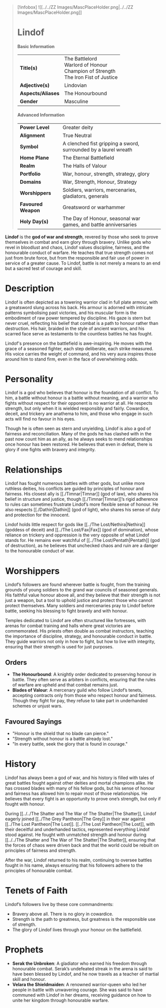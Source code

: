 > [!infobox]
> ![[../../ZZ Images/MascPlaceHolder.png|../../ZZ Images/MascPlaceHolder.png]]  
> # Lindof
> #### Basic Information
> |  |   |
> |---|---|
> | **Title(s)** | The Battlelord<br>Warlord of Honour<br>Champion of Strength<br>The Iron Fist of Justice |
> | **Adjective(s)** | Lindovian |
> | **Aspects/Aliases** | The Honourbound |
> | **Gender** | Masculine |
> 
> #### Advanced Information
> |  |  | 
> | --- | --- |
> | **Power Level** | Greater deity |
> | **Alignment** | True Neutral |
> | **Symbol** | A clenched fist gripping a sword, surrounded by a laurel wreath |
> | **Home Plane** | The Eternal Battlefield |
> | **Realm** | The Halls of Valour |
> | **Portfolio** | War, honour, strength, strategy, glory |
> | **Domains** | War, Strength, Honour, Strategy |
> | **Worshippers** | Soldiers, warriors, mercenaries, gladiators, generals |
> | **Favoured Weapon** | Greatsword or warhammer |
> | **Holy Day(s)** | The Day of Honour, seasonal war games, and battle anniversaries |

**Lindof** is the **god of war and strength**, revered by those who seek to prove themselves in combat and earn glory through bravery. Unlike gods who revel in bloodlust and chaos, Lindof values discipline, fairness, and the honourable conduct of warfare. He teaches that true strength comes not just from brute force, but from the responsible and fair use of power in service of a greater cause. To Lindof, battle is not merely a means to an end but a sacred test of courage and skill.

# Description
Lindof is often depicted as a towering warrior clad in full plate armour, with a greatsword slung across his back. His armour is adorned with intricate patterns symbolising past victories, and his muscular form is the embodiment of raw power tempered by discipline. His gaze is stern but never cruel, reflecting his belief that combat is a path to honour rather than destruction. His hair, braided in the style of ancient warriors, and his scarred face serve as testaments to the countless battles he has fought.

Lindof's presence on the battlefield is awe-inspiring. He moves with the grace of a seasoned fighter, each step deliberate, each strike measured. His voice carries the weight of command, and his very aura inspires those around him to stand firm, even in the face of overwhelming odds.

# Personality
Lindof is a god who believes that honour is the foundation of all conflict. To him, a battle without honour is a battle without meaning, and a warrior who fights without respect for their opponent is no warrior at all. He respects strength, but only when it is wielded responsibly and fairly. Cowardice, deceit, and trickery are anathema to him, and those who engage in such acts will find no favour in his eyes.

Though he is often seen as stern and unyielding, Lindof is also a god of fairness and reconciliation. Many of the gods he has clashed with in the past now count him as an ally, as he always seeks to mend relationships once honour has been restored. He believes that even in defeat, there is glory if one fights with bravery and integrity.

# Relationships
Lindof has fought numerous battles with other gods, but unlike more ruthless deities, his conflicts are guided by principles of honour and fairness. His closest ally is [[./Timnar|Timnar]] (god of law), who shares his belief in structure and justice, though [[./Timnar|Timnar]]’s rigid adherence to rules can sometimes frustrate Lindof’s more flexible sense of honour. He also respects [[./Dathin|Dathin]] (god of light), who shares his sense of duty and protection for the innocent.

Lindof holds little respect for gods like [[../The Lost/Nethira|Nethira]] (goddess of deceit) and [[../The Lost/Fax|Fax]] (god of domination), whose reliance on trickery and oppression is the very opposite of what Lindof stands for. He remains ever watchful of [[../The Lost/Pentath|Pentath]] (god of destruction), as he believes that unchecked chaos and ruin are a danger to the honourable conduct of war.

# Worshippers
Lindof’s followers are found wherever battle is fought, from the training grounds of young soldiers to the grand war councils of seasoned generals. His faithful value honour above all, and they believe that their strength is not just a weapon, but a tool to uphold justice and protect those who cannot protect themselves. Many soldiers and mercenaries pray to Lindof before battle, seeking his blessing to fight bravely and with honour.

Temples dedicated to Lindof are often structured like fortresses, with arenas for combat training and halls where great victories are commemorated. His priests often double as combat instructors, teaching the importance of discipline, strategy, and honourable conduct in battle. They guide warriors not only in how to fight, but how to live with integrity, ensuring that their strength is used for just purposes.

## Orders
- **The Honourbound**: A knightly order dedicated to preserving honour in battle. They often serve as arbiters in conflicts, ensuring that the rules of warfare are upheld and that combat remains just.
- **Blades of Valour**: A mercenary guild who follow Lindof’s tenets, accepting contracts only from those who respect honour and fairness. Though they fight for pay, they refuse to take part in underhanded schemes or unjust wars.

## Favoured Sayings
- "Honour is the shield that no blade can pierce."
- "Strength without honour is a battle already lost."
- "In every battle, seek the glory that is found in courage."

# History
Lindof has always been a god of war, and his history is filled with tales of great battles fought against other deities and mortal champions alike. He has crossed blades with many of his fellow gods, but his sense of honour and fairness has allowed him to repair most of those relationships. He believes that every fight is an opportunity to prove one’s strength, but only if fought with honour.

During [[../../The Shatter and The War of The Shatter|The Shatter]], Lindof eagerly joined [[../The Grey Pantheon|The Grey]] in their war against [[../The Lost Pantheon|The Lost]]. [[../The Lost Pantheon|The Lost]], with their deceitful and underhanded tactics, represented everything Lindof stood against. He fought with unmatched strength and honour during [[../../The Shatter and The War of The Shatter|The Shatter]], ensuring that the forces of chaos were driven back and that the world could be rebuilt on principles of fairness and strength.

After the war, Lindof returned to his realm, continuing to oversee battles fought in his name, always ensuring that his followers adhere to the principles of honourable combat.

# Tenets of Faith
Lindof’s followers live by these core commandments:
- Bravery above all. There is no glory in cowardice.
- Strength is the path to greatness, but greatness is the responsible use of strength.
- The glory of Lindof lives through your honour on the battlefield.

# Prophets
- **Serak the Unbroken**: A gladiator who earned his freedom through honourable combat. Serak’s undefeated streak in the arena is said to have been blessed by Lindof, and he now travels as a teacher of martial skill and honour.
- **Velara the Shieldmaiden**: A renowned warrior-queen who led her people in battle with unwavering courage. She was said to have communed with Lindof in her dreams, receiving guidance on how to unite her kingdom through honourable warfare.